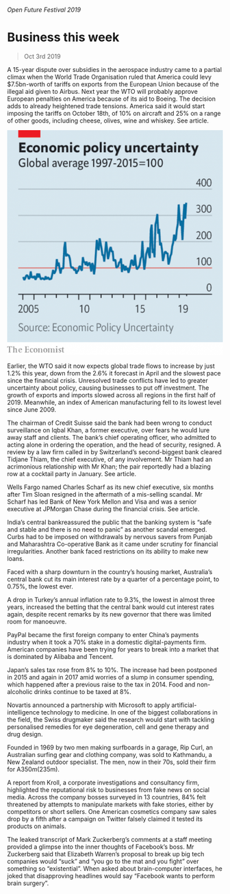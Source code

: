###### Open Future Festival 2019

# Business this week 

> Oct 3rd 2019 

A 15-year dispute over subsidies in the aerospace industry came to a partial climax when the World Trade Organisation ruled that America could levy $7.5bn-worth of tariffs on exports from the European Union because of the illegal aid given to Airbus. Next year the WTO will probably approve European penalties on America because of its aid to Boeing. The decision adds to already heightened trade tensions. America said it would start imposing the tariffs on October 18th, of 10% on aircraft and 25% on a range of other goods, including cheese, olives, wine and whiskey. See article. 

![image](images/20191005_WWC846.png) 

Earlier, the WTO said it now expects global trade flows to increase by just 1.2% this year, down from the 2.6% it forecast in April and the slowest pace since the financial crisis. Unresolved trade conflicts have led to greater uncertainty about policy, causing businesses to put off investment. The growth of exports and imports slowed across all regions in the first half of 2019. Meanwhile, an index of American manufacturing fell to its lowest level since June 2009. 

The chairman of Credit Suisse said the bank had been wrong to conduct surveillance on Iqbal Khan, a former executive, over fears he would lure away staff and clients. The bank’s chief operating officer, who admitted to acting alone in ordering the operation, and the head of security, resigned. A review by a law firm called in by Switzerland’s second-biggest bank cleared Tidjane Thiam, the chief executive, of any involvement. Mr Thiam had an acrimonious relationship with Mr Khan; the pair reportedly had a blazing row at a cocktail party in January. See article. 

Wells Fargo named Charles Scharf as its new chief executive, six months after Tim Sloan resigned in the aftermath of a mis-selling scandal. Mr Scharf has led Bank of New York Mellon and Visa and was a senior executive at JPMorgan Chase during the financial crisis. See article. 

India’s central bankreassured the public that the banking system is “safe and stable and there is no need to panic” as another scandal emerged. Curbs had to be imposed on withdrawals by nervous savers from Punjab and Maharashtra Co-operative Bank as it came under scrutiny for financial irregularities. Another bank faced restrictions on its ability to make new loans. 

Faced with a sharp downturn in the country’s housing market, Australia’s central bank cut its main interest rate by a quarter of a percentage point, to 0.75%, the lowest ever. 

A drop in Turkey’s annual inflation rate to 9.3%, the lowest in almost three years, increased the betting that the central bank would cut interest rates again, despite recent remarks by its new governor that there was limited room for manoeuvre. 

PayPal became the first foreign company to enter China’s payments industry when it took a 70% stake in a domestic digital-payments firm. American companies have been trying for years to break into a market that is dominated by Alibaba and Tencent. 

Japan’s sales tax rose from 8% to 10%. The increase had been postponed in 2015 and again in 2017 amid worries of a slump in consumer spending, which happened after a previous raise to the tax in 2014. Food and non-alcoholic drinks continue to be taxed at 8%. 

Novartis announced a partnership with Microsoft to apply artificial-intelligence technology to medicine. In one of the biggest collaborations in the field, the Swiss drugmaker said the research would start with tackling personalised remedies for eye degeneration, cell and gene therapy and drug design. 

Founded in 1969 by two men making surfboards in a garage, Rip Curl, an Australian surfing gear and clothing company, was sold to Kathmandu, a New Zealand outdoor specialist. The men, now in their 70s, sold their firm for A$350m ($235m). 

A report from Kroll, a corporate investigations and consultancy firm, highlighted the reputational risk to businesses from fake news on social media. Across the company bosses surveyed in 13 countries, 84% felt threatened by attempts to manipulate markets with fake stories, either by competitors or short sellers. One American cosmetics company saw sales drop by a fifth after a campaign on Twitter falsely claimed it tested its products on animals. 

The leaked transcript of Mark Zuckerberg’s comments at a staff meeting provided a glimpse into the inner thoughts of Facebook’s boss. Mr Zuckerberg said that Elizabeth Warren’s proposal to break up big tech companies would “suck” and “you go to the mat and you fight” over something so “existential”. When asked about brain-computer interfaces, he joked that disapproving headlines would say “Facebook wants to perform brain surgery”. 

